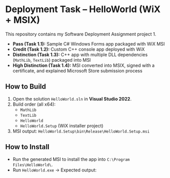 # Deployment Task – HelloWorld (WiX + MSIX)

This repository contains my Software Deployment Assignment project 1.  


- **Pass (Task 1.1):** Sample C# Windows Forms app packaged with WiX MSI  
- **Credit (Task 1.2):** Custom C++ console app deployed with WiX  
- **Distinction (Task 1.3):** C++ app with multiple DLL dependencies (`MathLib`, `TextLib`) packaged into MSI  
- **High Distinction (Task 1.4):** MSI converted into MSIX, signed with a certificate, and explained Microsoft Store submission process  

## How to Build
1. Open the solution `HelloWorld.sln` in **Visual Studio 2022**.  
2. Build order (all x64):  
   - `MathLib`  
   - `TextLib`  
   - `HelloWorld`  
   - `HelloWorld.Setup` (WiX installer project)  
3. MSI output: `HelloWorld.Setup\bin\Release\HelloWorld.Setup.msi`

## How to Install
- Run the generated MSI to install the app into `C:\Program Files\HelloWorld\`.  
- Run `HelloWorld.exe` → Expected output:
